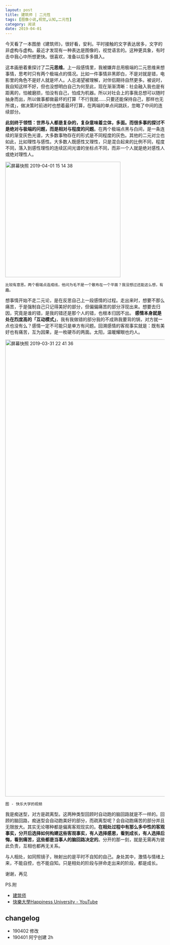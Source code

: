 ```yaml
---
layout: post
title: 建筑师 | 二元性
tags: [图像小说,视觉,认知,二元性]
category: 阅读
date: 2019-04-01
---
```



今天看了一本图册《建筑师》，很好看，安利。平时接触的文字表达居多，文字的非虚构与虚构。最近才发现有一种表达是图像的，视觉语言的。这种更具象，有时击中我心中所想更快。很喜欢，准备以后多多摄入。

这本画册着重探讨了**二元思维**。上一段感情里，我被嫌弃总用极端的二元思维来想事情，思考时只有两个极端点的情况。比如一件事情非黑即白，不是对就是错，电影里的角色不是好人就是坏人。人总渴望被理解，对伴侣期待自然更多。被说时，我自知这样不好，但也没想明白自己为何至此，现在渐渐清晰：社会融入我也是有距离的，怕被磨损，怕没有自己，怕成为机器。所以对社会上的事我总想可以随时抽身而出，所以做事都做最坏的打算「不行我就......只要还能保持自己，那样也无所谓」，做决策时前进时也想着最坏打算，在两端的单点间跳跃，忽略了中间的连续部分。

**此刻终于领悟：世界与人都是复杂的，复杂意味着立体，多面。而很多事的探讨不是绝对与极端的问题，而是相对与程度的问题**。在两个极端点黑与白间，是一条连续的渐变灰色光谱，大多数事物存在的形式是不同程度的灰色。其他的二元对立也如此，比如理性与感性。大多数人既感性又理性，只是混合起来的比例不同，程度不同，落入到感性理性的连续区间光谱的坐标点不同，而非一个人就是绝对感性人或绝对理性人。

<img width="364" alt="屏幕快照 2019-04-01 15 14 38" src="https://user-images.githubusercontent.com/20737239/55309597-e1b0e080-5490-11e9-84af-677360dfbd68.png">

`比较有意思。两个极端点连成线，他问为毛不是一个散布在一个平面？我没想过还能这么想，有趣。`

想事情开始不走二元论，是在反思自己上一段感情的过程。走出来时，想要不那么痛苦，于是强制自己只记得美好的部分，但偏偏痛苦的部分浮现出来。想要去归因，究竟是谁的错，是我的错还是那个人的错，也根本归因不出。 **感情本身就是处在烈度高的「互动模式」**，我有我做错的部分我的不成熟我要背的锅，对方就一点也没有么？感情一定不可能只是单方有问题。回溯感情的客观事实就是：既有美好也有痛苦，互为因果，是一枚硬币的两面。太阳，温暖耀眼也灼人。

<img width="1440" alt="屏幕快照 2019-03-31 22 41 36" src="https://user-images.githubusercontent.com/20737239/55409379-8700ad00-5594-11e9-8a4e-b94a5388681f.png">

`图 - 快乐大学的视频`

我是痴迷型，对方是疏离型。这两种类型回顾时自动跑的脑回路就是不一样的。回顾的脑回路，痴迷型会自动跑美好的部分，而疏离型呢？会自动跑痛苦的部分并且无限放大。其实无论哪种都是偏离客观现实的。**在相处过程中有那么多中性的客观事实，分开后选择如何构建这些客观事实，有人选择感恩，看到成长，有人选择后悔，看到痛苦，这些都是当事人的脑回路决定的**。分开的那一刻，就是无需再为彼此负责，互相也都再无关系。

与人相处，如同照镜子，映射出的是平时不自知的自己。身处其中，激情与情绪上来，不能自控，也不能自知。只是相处的阶段与拼命走出来的阶段，都是成长。

谢谢，再见

PS.附
- [建筑师](https://www.douban.com/link2/?url=https%3A%2F%2Fbook.douban.com%2Fsubject%2F30218241%2F&query=%E5%BB%BA%E7%AD%91%E5%B8%88&cat_id=1001&type=search&pos=0)
- [快樂大學Happiness University - YouTube](https://www.youtube.com/channel/UCZrbiZOvQ8sZH5ycwEtyptg)



## changelog
- 190402 修改
- 190401 阿宁创建 2h



